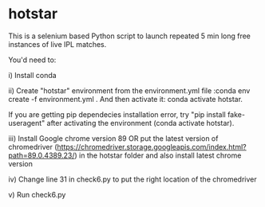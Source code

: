 # hotstar

This is a selenium based Python script to launch repeated 5 min long free instances of live IPL matches. 


You'd need to:

i) Install conda

ii) Create "hotstar" environment from the environment.yml file :conda env create -f environment.yml  . And then activate it: conda activate hotstar. 

If you are getting pip dependecies installation error, try "pip install fake-useragent" after activating the environment (conda activate hotstar).

iii) Install Google chrome version 89 OR put the latest version of chromedriver (https://chromedriver.storage.googleapis.com/index.html?path=89.0.4389.23/) in the hotstar folder and also install latest chrome version

iv) Change line 31 in check6.py to put the right location of the chromedriver

v) Run check6.py

